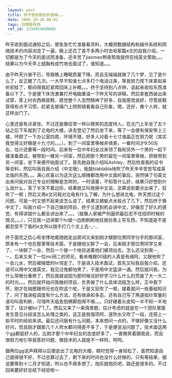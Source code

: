 ```yaml
---
 layout: post
 title: 终于尝到炮灰的滋味。。。
 date: 2005-10-26 00:01
 tags: 旧博客存档
 ref_id: 1536954699066
---
```

昨天收到面试通知之后，便急急忙忙准备看资料，大概把数据结构和操作系统和网络技术的内容浏览了一遍，晚上还花了差不多两小时去呕那篇e文的自我介绍，一切都是为了今天的面试而准备，还辛苦了jiaomao熬夜帮我提供在线英文帮助。。。结果以为今天早上就胸有成竹地去面试了，谁知道。。。



由于昨天兴奋不已，导致晚上睡眠质量下降，而且无端端就做了几个梦，忘了是什么了，反正醒了几次。一大早不知谁七点多打个电话过来，等我努力爬下床拿起来听却挂了，郁闷得我赶紧爬回床上补眠。。。终于坚持到八点钟，该起来收拾东西准备以下了。于是便下床洗漱兼打开电脑重温一下昨天写的讲稿，然后拿套西装出来试穿，穿上衬衣西裤皮鞋，感觉整个人忽然精神了好多，自我感觉良好，尽管皮鞋穿得有点不习惯，赶紧去玻璃门上照照镜看看自己形象，嗯，还好，像个人样，就这样出门了。



心里还是有点紧张，不过还是像往常一样以微笑的态度待人。在北门上车坐了五个站之后下车就到了北电的大楼，进去登记了然后坐下来，等了一会便有保安带上三楼，环顾了一下办公室四周，环境不错，好多人对着十七寸液晶正在努力呢（其实我觉得又好像是十九寸的。。。）。到了一间室里等候并填表，一看时间才9:50左右，估计还要等一段时间。后来有一位中年妇女过来领了我和另外一个男的一起下楼准备面试，被带到一楼另一间室，然后把那个男的留在一间室里等候，把我带到另一间室，坐下来便开始面试了。首先她自我介绍叫Ashley，然后检查我的证书等资料，然后叫我自我介绍（中文哦），我就blablabla地吹了昨天辛辛苦苦写成英文版的东西。。。满心欢喜以为这次这么顺摊都改用中文面的事后，突然弹了句英文出来问我对自己专业的理解是怎样的，一时语塞，不知答什么好，结果只好想到什么说什么，答了半天不着边际，结果她又叫我换中文说，总算说到要点出来了，狂吹了一顿；然后又用e文问我对北电有什么了解，为什么想进北电，昨天想过这个问题，可是一时又想不起来该怎么说了，结果又蜻蜓点水般点了几下，然后终于换中文了，叫我介绍一下自己做的项目，终于又逮到机会讲中文，好像忍了好久的感觉，有得讲就什么都全讲出来了。。。（就像人家被严刑逼供最后忍不住招供时候的情况。。。），只见我一边讲那个hr就一边刷刷刷地往我份表上写东西，不知道是不是都忍受不了我的e文所以随手打几个叉上去-_-...



终于面完之后心有余悸地尾随她走出房间又来到刚才跟那位男同学分手的那间室，原来有一个也在那里等技术面，于是跟他又聊了一会，后来刚才那位男同学又来了，一块聊了一会，然后一个接一个地目送着他们被领出去，怎么还没到我－,－。后来又来了一位mc研二的师兄，看来俺跟00级的人真是有缘阿，又跟他吹了一会儿水，然后被隔壁的hr领走了。于是进入技术面试，首先又叫我自我介绍，还说可以用中文或英文，我见过鬼都怕黑了，于是用中文猛讲一通。然后就问我，为什么常微分重修了，然后我就说因为那时候没好好学习什么什么的荒废了大一大二的时光。。。然后就开始问我做的项目，负责做了什么具体流程怎么样，正中我下怀，刚才在隔壁跟师兄也在吹这个呢，于是又狂吹了一顿，接着就问一些基础知识了，问了我进程调度有什么方法，还有继承和多态，还有自己写了两道指针常量的语句叫我判断，可惜昨天临急抱佛脚抱得不够。。。只好硬着头皮知一半不知一半地答了，估计被bs了T_T。然后又来了一条情景题，估计考虑的就是在一个团队里面发生意见分歧该怎么处理之类的，这正是我强项阿，遂吹水又吹了一段，还搭上一些平时的经验来讲。最后还问我有什么问题，本来想问一点的，不够好像又没什么好问，而且刚才跟那几个人吹水都问得差不多了，于是便说没问题了。技术面这两个gg都挺好人的，比刚才那个中年妇女的态度好多了，一直微笑着跟我说，而且很努力地引导我答好问题，做技术的人就是不一样阿，呵呵。



跟两位gg说声拜拜以后便走出了北电的大楼，顿时觉得一身轻松了，虽然知道自己面得很不好，不过总算过去了，剩下来的时间也没什么好做的，只有等结果，据说要等到十二月才知道，所以也不用多想了。炮灰就炮灰吧，路还是很多的，不过回来要好好总结下经验啦～

